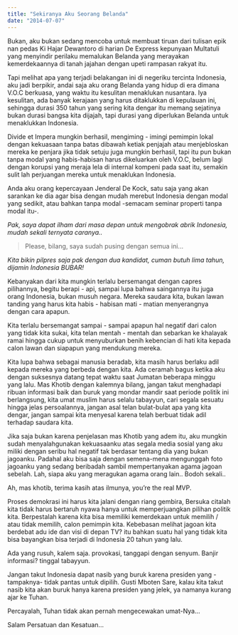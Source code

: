 ```yaml
---
title: "Sekiranya Aku Seorang Belanda"
date: "2014-07-07"
---
```


Bukan, aku bukan sedang mencoba untuk membuat tiruan dari tulisan epik nan pedas Ki Hajar Dewantoro di harian De Express kepunyaan Multatuli yang menyindir perilaku memalukan Belanda yang merayakan kemerdekaannya di tanah jajahan dengan upeti rampasan rakyat itu.

Tapi melihat apa yang terjadi belakangan ini di negeriku tercinta Indonesia, aku jadi berpikir, andai saja aku orang Belanda yang hidup di era dimana V.O.C berkuasa, yang waktu itu kesulitan menaklukan nusantara. Iya kesulitan, ada banyak kerajaan yang harus ditaklukkan di kepulauan ini, sehingga durasi 350 tahun yang sering kita dengar itu memang sejatinya bukan durasi bangsa kita dijajah, tapi durasi yang diperlukan Belanda untuk menaklukkan Indonesia.

Divide et Impera mungkin berhasil, mengiming - imingi pemimpin lokal dengan kekuasaan tanpa batas dibawah ketiak penjajah atau menjebloskan mereka ke penjara jika tidak setuju juga mungkin berhasil, tapi itu pun bukan tanpa modal yang habis-habisan harus dikeluarkan oleh V.O.C, belum lagi dengan korupsi yang meraja lela di internal kompeni pada saat itu, semakin sulit lah perjuangan mereka untuk menaklukan Indonesia.

Anda aku orang kepercayaan Jenderal De Kock, satu saja yang akan sarankan ke dia agar bisa dengan mudah merebut Indonesia dengan modal yang sedikit, atau bahkan tanpa modal -semacam seminar properti tanpa modal itu-.

_Pak, saya dapat ilham dari masa depan untuk mengobrak abrik Indonesia, mudah sekali ternyata caranya.._

> Please, bilang, saya sudah pusing dengan semua ini...

_Kita bikin pilpres saja pak dengan dua kandidat, cuman butuh lima tahun, dijamin Indonesia BUBAR!_

Kebanyakan dari kita mungkin terlalu bersemangat dengan capres pilihannya, begitu berapi - api, sampai lupa bahwa saingannya itu juga orang Indonesia, bukan musuh negara. Mereka saudara kita, bukan lawan tanding yang harus kita habis - habisan mati - matian menyerangnya dengan cara apapun.

Kita terlalu bersemangat sampai - sampai apapun hal negatif dari calon yang tidak kita sukai, kita telan mentah - mentah dan sebarkan ke khalayak ramai hingga cukup untuk menyuburkan benih kebencian di hati kita kepada calon lawan dan siapapun yang mendukung mereka.

Kita lupa bahwa sebagai manusia beradab, kita masih harus berlaku adil kepada mereka yang berbeda dengan kita. Ada ceramah bagus ketika aku dengan suksesnya datang tepat waktu saat Jumatan beberapa minggu yang lalu. Mas Khotib dengan kalemnya bilang, jangan takut menghadapi ribuan informasi baik dan buruk yang mondar mandir saat periode politik ini berlangsung, kita umat muslim harus selalu tabayyun, cari segala sesuatu hingga jelas persoalannya, jangan asal telan bulat-bulat apa yang kita dengar, jangan sampai kita menyesal karena telah berbuat tidak adil terhadap saudara kita.

Jika saja bukan karena penjelasan mas Khotib yang adem itu, aku mungkin sudah menyalahgunakan kekuasaanku atas segala media sosial yang aku miliki dengan seribu hal negatif tak berdasar tentang dia yang bukan jagoanku. Padahal aku bisa saja dengan semena-mena mengunggah foto jagoanku yang sedang beribadah sambil mempertanyakan agama jagoan sebelah. Lah, siapa aku yang meragukan agama orang lain.. Bodoh sekali..

Ah, mas khotib, terima kasih atas ilmunya, you’re the real MVP.

Proses demokrasi ini harus kita jalani dengan riang gembira, Bersuka citalah kita tidak harus bertaruh nyawa hanya untuk memperjuangkan pilihan politik kita. Berpestalah karena kita bisa memiliki kemerdekaan untuk memilih / atau tidak memilih, calon pemimpin kita. Kebebasan melihat jagoan kita berdebat adu ide dan visi di depan TV? itu bahkan suatu hal yang tidak kita bisa bayangkan bisa terjadi di Indonesia 20 tahun yang lalu.

Ada yang rusuh, kalem saja. provokasi, tanggapi dengan senyum. Banjir informasi? tinggal tabayyun.

Jangan takut Indonesia dapat nasib yang buruk karena presiden yang -tampaknya- tidak pantas untuk dipilih. Gusti Mboten Sare, kalau kita takut nasib kita akan buruk hanya karena presiden yang jelek, ya namanya kurang ajar ke Tuhan.

Percayalah, Tuhan tidak akan pernah mengecewakan umat-Nya...

Salam Persatuan dan Kesatuan...
